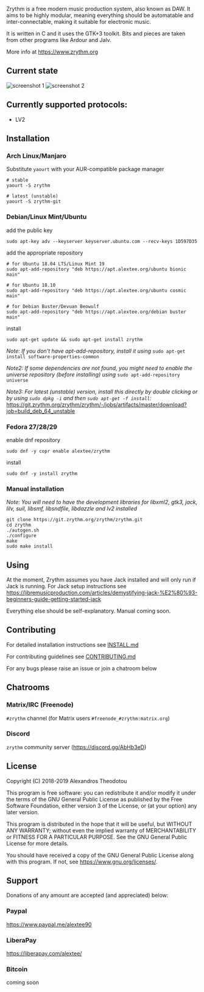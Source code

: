 Zrythm is a free modern music production system, also known as DAW.
It aims to be highly modular, meaning everything should be automatable and inter-connectable, making it suitable for electronic music.

It is written in C and it uses the GTK+3 toolkit. Bits and pieces are taken from other programs like Ardour and Jalv.

More info at https://www.zrythm.org

## Current state
![screenshot 1](https://www.zrythm.org/img/Screenshot_20190105_165238.png)
![screenshot 2](https://www.zrythm.org/img/Screenshot_20190105_165002.png)

## Currently supported protocols:
- LV2

## Installation
### Arch Linux/Manjaro
Substitute `yaourt` with your AUR-compatible package manager
```
# stable
yaourt -S zrythm

# latest (unstable)
yaourt -S zrythm-git
```
### Debian/Linux Mint/Ubuntu
add the public key
```
sudo apt-key adv --keyserver keyserver.ubuntu.com --recv-keys 1D597D35
```
add the appropriate repository
```
# for Ubuntu 18.04 LTS/Linux Mint 19
sudo apt-add-repository "deb https://apt.alextee.org/ubuntu bionic main"

# for Ubuntu 18.10
sudo apt-add-repository "deb https://apt.alextee.org/ubuntu cosmic main"

# for Debian Buster/Devuan Beowulf
sudo apt-add-repository "deb https://apt.alextee.org/debian buster main"
```

install
```
sudo apt-get update && sudo apt-get install zrythm
```

_Note: If you don't have apt-add-repository, install it using_
`
sudo apt-get install software-properties-common
`

_Note2: If some dependencies are not found, you might need to enable the universe repository (before installing) using_
`
sudo apt-add-repository universe
`

_Note3: For latest (unstable) version, install this directly by double clicking or by using `sudo dpkg -i` and then `sudo apt-get -f install`:_ https://git.zrythm.org/zrythm/zrythm/-/jobs/artifacts/master/download?job=build_deb_64_unstable
### Fedora 27/28/29
enable dnf repository
```
sudo dnf -y copr enable alextee/zrythm
```
install
```
sudo dnf -y install zrythm
```
### Manual installation
_Note: You will need to have the development libraries for libxml2, gtk3, jack, lilv, suil, libsmf, libsndfile, libdazzle and lv2 installed_
```
git clone https://git.zrythm.org/zrythm/zrythm.git
cd zrythm
./autogen.sh
./configure
make
sudo make install
```

## Using
At the moment, Zrythm assumes you have Jack installed and will only run if Jack is running. For Jack setup instructions see https://libremusicproduction.com/articles/demystifying-jack-%E2%80%93-beginners-guide-getting-started-jack

Everything else should be self-explanatory. Manual coming soon.

## Contributing
For detailed installation instructions see [INSTALL.md](https://git.zrythm.org/zrythm/zrythm/blob/master/INSTALL.md)

For contributing guidelines see [CONTRIBUTING.md](https://git.zrythm.org/zrythm/zrythm/blob/master/CONTRIBUTING.md)

For any bugs please raise an issue or join a chatroom below

## Chatrooms
### Matrix/IRC (Freenode)
`#zrythm` channel (for Matrix users `#freenode_#zrythm:matrix.org`)
### Discord
`zrythm` community server (https://discord.gg/AbHb3eD)

## License
Copyright (C) 2018-2019  Alexandros Theodotou

This program is free software: you can redistribute it and/or modify
it under the terms of the GNU General Public License as published by
the Free Software Foundation, either version 3 of the License, or
(at your option) any later version.

This program is distributed in the hope that it will be useful,
but WITHOUT ANY WARRANTY; without even the implied warranty of
MERCHANTABILITY or FITNESS FOR A PARTICULAR PURPOSE.  See the
GNU General Public License for more details.

You should have received a copy of the GNU General Public License
along with this program.  If not, see <https://www.gnu.org/licenses/>.

## Support
Donations of any amount are accepted (and appreciated) below:

### Paypal
https://www.paypal.me/alextee90
### LiberaPay
https://liberapay.com/alextee/
### Bitcoin
coming soon
